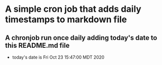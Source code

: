 A simple cron job that adds daily timestamps to markdown file
============================================================
## A chronjob run once daily adding today's date to this README.md file
* today's date is Fri Oct 23 15:47:00 MDT 2020

